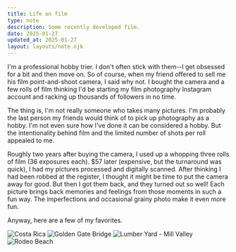 ```yaml
---
title: Life on film
type: note
description: Some recently developed film.
date: 2025-01-27
updated_at: 2025-01-27
layout: layouts/note.njk
---
```


I'm a professional hobby trier. I don't often stick with them--I get obsessed for a bit and then move on. So of course, when my friend offered to sell me his film point-and-shoot camera, I said why not. I bought the camera and a few rolls of film thinking I'd be starting my film photography Instagram account and racking up thousands of followers in no time.

The thing is, I'm not really someone who takes many pictures. I'm probably the last person my friends would think of to pick up photography as a hobby. I'm not even sure how I've done it can be considered a hobby. But the intentionality behind film and the limited number of shots per roll appealed to me.

Roughly two years after buying the camera, I used up a whopping three rolls of film (36 exposures each). $57 later (expensive, but the turnaround was quick), I had my pictures processed and digitally scanned. After thinking I had been robbed at the register, I thought it might be time to put the camera away for good. But then I got them back, and they turned out so well! Each picture brings back memories and feelings from those moments in such a fun way. The imperfections and occasional grainy photo make it even more fun.

Anyway, here are a few of my favorites.

![Costa Rica](/img/costa_rica.avif)
![Golden Gate Bridge](/img/golden_gate_bridge.avif)
![Lumber Yard - Mill Valley](/img/lumber_yard.avif)
![Rodeo Beach](/img/rodeo_beach.avif)


